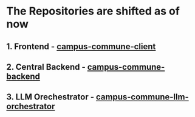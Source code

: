 # The Repositories are shifted as of now 
## 1. Frontend - [campus-commune-client](github.com/vek422/campus-commune-client)
## 2. Central Backend -  [campus-commune-backend](github.com/vek422/campus-commune-backend)
## 3. LLM Orechestrator - [campus-commune-llm-orchestrator](github.com/vek422/campus-commune-llm-service) 

